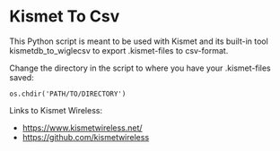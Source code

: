 # Kismet To Csv

This Python script is meant to be used with Kismet and its built-in tool kismetdb_to_wiglecsv to export .kismet-files to csv-format.

Change the directory in the script to where you have your .kismet-files saved:
```
os.chdir('PATH/TO/DIRECTORY')
```

Links to Kismet Wireless:
- https://www.kismetwireless.net/
- https://github.com/kismetwireless